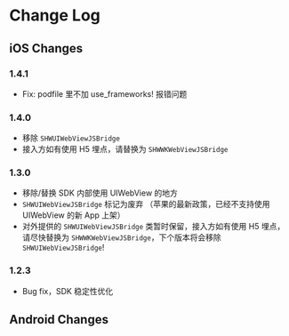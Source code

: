 # Change Log

## iOS Changes

### 1.4.1

- Fix: podfile 里不加 use_frameworks! 报错问题

### 1.4.0

- 移除 `SHWUIWebViewJSBridge`
- 接入方如有使用 H5 埋点，请替换为 `SHWWKWebViewJSBridge`


### 1.3.0

- 移除/替换 SDK 内部使用 UIWebView 的地方
- `SHWUIWebViewJSBridge` 标记为废弃 （苹果的最新政策，已经不支持使用 UIWebView 的新 App 上架）
- 对外提供的 `SHWUIWebViewJSBridge` 类暂时保留，接入方如有使用 H5 埋点，请尽快替换为 `SHWWKWebViewJSBridge`，下个版本将会移除 `SHWUIWebViewJSBridge`!

### 1.2.3

- Bug fix，SDK 稳定性优化


## Android Changes

